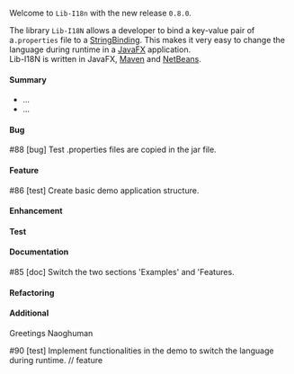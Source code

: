 Welcome to `Lib-I18n` with the new release `0.8.0`.

The library `Lib-I18N` allows a developer to bind a key-value pair of a`.properties` 
file to a [StringBinding]. This makes it very easy to change the language during 
runtime in a [JavaFX] application.  
Lib-I18N is written in JavaFX, [Maven] and [NetBeans].



#### Summary
* ...
* ...



#### Bug
#88 [bug] Test .properties files are copied in the jar file.



#### Feature
#86 [test] Create basic demo application structure.



#### Enhancement



#### Test



#### Documentation
#85 [doc] Switch the two sections 'Examples' and 'Features.



#### Refactoring



#### Additional



Greetings
Naoghuman



[//]: # (Issues which will be integrated in this release)
#90 [test] Implement functionalities in the demo to switch the language during runtime. // feature



[//]: # (Links)
[JavaFX]:http://docs.oracle.com/javase/8/javase-clienttechnologies.htm
[Maven]:http://maven.apache.org/
[NetBeans]:https://netbeans.org/
[StringBinding]:https://docs.oracle.com/javase/8/javafx/api/javafx/beans/binding/StringBinding.html

